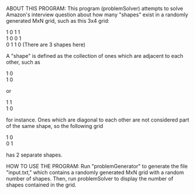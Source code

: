 ABOUT THIS PROGRAM:
This program (problemSolver) attempts to solve Amazon's interview question about how many "shapes" exist in a randomly generated MxN grid, such as this 3x4 grid:

1 0 1 1   
1 0 0 1   
0 1 1 0  (There are 3 shapes here)

A "shape" is defined as the collection of ones which are adjacent to each other, such as

1 0  
1 0 

or 

1 1  
1 0 

for instance. Ones which are diagonal to each other are not considered part of the same shape, so the following grid

1 0  
0 1

has 2 separate shapes.



HOW TO USE THE PROGRAM:
Run "problemGenerator" to generate the file "input.txt," which contains a randomly generated MxN grid with a random number of shapes. Then, run problemSolver to display the number of shapes contained in the grid. 
